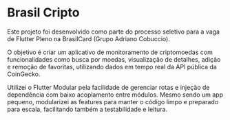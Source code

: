 # Brasil Cripto

Este projeto foi desenvolvido como parte do processo seletivo para a vaga de Flutter Pleno na BrasilCard (Grupo Adriano Cobuccio).

O objetivo é criar um aplicativo de monitoramento de criptomoedas com funcionalidades como busca por moedas, visualização de detalhes, adição e remoção de favoritas, utilizando dados em tempo real da API pública da CoinGecko.

Utilizei o Flutter Modular pela facilidade de gerenciar rotas e injeção de dependência com baixo acoplamento entre módulos. Mesmo sendo um app pequeno, modularizei as features para manter o código limpo e preparado para escala, facilitando também a testabilidade e leitura.
